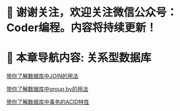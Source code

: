 # :mega: 谢谢关注，欢迎关注微信公众号：Coder编程。内容将持续更新！ 
# :mega: 本章导航内容: 关系型数据库


[带你了解数据库中JOIN的用法](https://mp.weixin.qq.com/s?__biz=MzIwMTg3NzYyOA==&mid=2247483713&idx=1&sn=d61ad0aed42dc36d64d17732db352288&chksm=96e67052a191f9445bbe3d5825ce547ad3171c3874b571a93b97977d0668413e37a164c3e0bc&token=1144933717&lang=zh_CN#rd)

[带你了解数据库中group by的用法](https://mp.weixin.qq.com/s?__biz=MzIwMTg3NzYyOA==&mid=2247483717&idx=1&sn=157a8a021c29043a10480d0294b39ca0&chksm=96e67056a191f940668812ebb092fe9984b22eb619a18339cc052e1051c659a7e9d907c48814&token=1144933717&lang=zh_CN#rd)

[带你了解数据库中事务的ACID特性 ](https://mp.weixin.qq.com/s?__biz=MzIwMTg3NzYyOA==&mid=2247483722&idx=1&sn=e8bc8bd82c559e0cfe7f35cf46100af3&chksm=96e67059a191f94fe8948e5b5e4ef177b77fa7707d86d945b153f67e7f2e76b83ed0c768ef27&token=1701970188&lang=zh_CN#rd)

